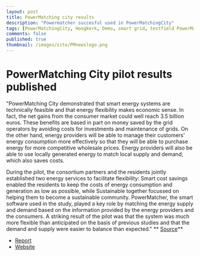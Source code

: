 ```yaml
---
layout: post
title: PowerMatching city results
description: "Powermatcher succesful used in PowerMatchingCity"
tags: [PowerMatchingCity, Hoogkerk, Demo, smart grid, testfield PowerMatcher, PowerMatcherSuite]
comments: false
published: true
thumbnail: /images/site/PMnewslogo.png
---
```


# PowerMatching City pilot results published

"PowerMatching City demonstrated that smart energy systems are technically feasible and that energy flexibility makes economic sense. In fact, the net gains from the consumer market could well reach 3.5 billion euros. These benefits are based in part on money saved by the grid operators by avoiding costs for investments and maintenance of grids. On the other hand, energy providers will be able to manage their customers' energy consumption more effectively so that they will be able to purchase energy for more competitive wholesale prices. Energy providers will also be able to use locally generated energy to match local supply and demand, which also saves costs.
 
During the pilot, the consortium partners and the residents jointly established two energy services to facilitate flexibility: Smart cost savings enabled the residents to keep the costs of energy consumption and generation as low as possible, while Sustainable together focussed on helping them to become a sustainable community. PowerMatcher, the smart software used in the study, played a key role by matching the energy supply and demand based on the information provided by the energy providers and the consumers. A striking result of the pilot was that the system was much more flexible than anticipated on the basis of previous studies and that the demand and supply were easier to balance than expected." ** [Source](http://www.powermatchingcity.nl/site/pagina.php?id=73)**

* [Report](https://github.com/flexiblepower/flexiblepower.github.io/raw/master/download/PowerMatching%20City_brochure_final_UK_29-04-2015.pdf)
* [Website](http://www.powermatchingcity.nl/site/pagina.php?id=41)
